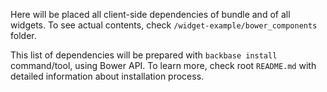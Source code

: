Here will be placed all client-side dependencies of bundle and of all widgets. To see actual contents, check `/widget-example/bower_components` folder.

This list of dependencies will be prepared with `backbase install` command/tool, using Bower API. To learn more, check root `README.md` with detailed information about installation process.